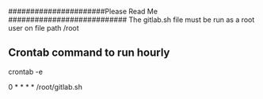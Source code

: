 ######################Please Read Me ###########################
The gitlab.sh file must be run as a root user on file path /root

## Crontab command to run hourly
crontab -e

0 * * * * /root/gitlab.sh
